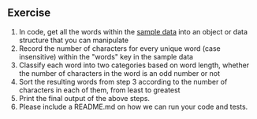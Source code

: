 ## Exercise

1. In code, get all the words within the [sample data](words.json) into an object or data structure that you can manipulate
2. Record the number of characters for every unique word (case insensitive) within the "words" key in the sample data
4. Classify each word into two categories based on word length, whether the number of characters in the word is an odd number or not
5. Sort the resulting words from step 3 according to the number of characters in each of them, from least to greatest
6. Print the final output of the above steps.
7. Please include a README.md on how we can run your code and tests.
